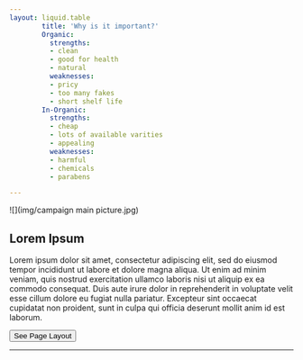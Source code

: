 ```yaml
---
layout: liquid.table
        title: 'Why is it important?'
        Organic:
          strengths:
          - clean
          - good for health
          - natural
          weaknesses: 
          - pricy
          - too many fakes
          - short shelf life 
        In-Organic:
          strengths: 
          - cheap
          - lots of available varities
          - appealing
          weaknesses: 
          - harmful 
          - chemicals
          - parabens

---
```



![](img/campaign main picture.jpg)  


## Lorem Ipsum

Lorem ipsum dolor sit amet, consectetur adipiscing elit, sed do eiusmod tempor incididunt ut labore et dolore magna aliqua. Ut enim ad minim veniam, quis nostrud exercitation ullamco laboris nisi ut aliquip ex ea commodo consequat. Duis aute irure dolor in reprehenderit in voluptate velit esse cillum dolore eu fugiat nulla pariatur. Excepteur sint occaecat cupidatat non proident, sunt in culpa qui officia deserunt mollit anim id est laborum.

<a href="https://github.com/DS4PS/barebones-jekyll/blob/master/_layouts/liquid-table.html" target = "_blank"> 
          <button onclick="href=''"> See Page Layout <i class="fa fa-github 2x" id="github_icon"></i> </button>
</a>

<hr>
